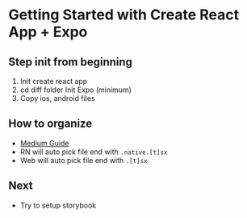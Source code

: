 # Getting Started with Create React App + Expo

## Step init from beginning

1. Init create react app
2. cd diff folder Init Expo (minimum)
3. Copy ios, android files

## How to organize

- [Medium Guide](https://blog.bitsrc.io/learn-to-share-code-between-react-native-and-react-js-14065ce5b0c3)
- RN will auto pick file end with `.native.[t]sx`
- Web will auto pick file end with `.[t]sx`

## Next

- Try to setup storybook
